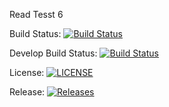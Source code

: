 Read Tesst 6

Build Status: [![Build Status](https://travis-ci.org/Lawrence-B120/sem.svg?branch=master)](https://travis-ci.org/Lawrence-B120/sem)

Develop Build Status: [![Build Status](https://travis-ci.org/Lawrence-B120/sem.svg?branch=develop)](https://travis-ci.org/Lawrence-B120/sem)

License: [![LICENSE](https://img.shields.io/github/license/Lawrence-B120/sem.svg?style=flat-square)](https://github.com/<github-username>/sem/blob/master/LICENSE)

Release: [![Releases](https://img.shields.io/github/release/Lawrence-B120/sem/all.svg?style=flat-square)](https://github.com/Lawrence-B120/sem/releases)